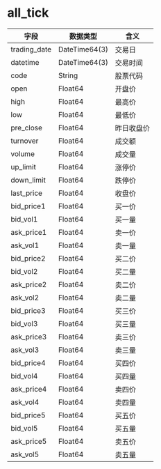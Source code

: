 # all_tick

| 字段         | 数据类型      | 含义       |
| ------------ | ------------- | ---------- |
| trading_date | DateTime64(3) | 交易日     |
| datetime     | DateTime64(3) | 交易时间   |
| code         | String        | 股票代码   |
| open         | Float64       | 开盘价     |
| high         | Float64       | 最高价     |
| low          | Float64       | 最低价     |
| pre_close    | Float64       | 昨日收盘价 |
| turnover     | Float64       | 成交额     |
| volume       | Float64       | 成交量     |
| up_limit     | Float64       | 涨停价     |
| down_limit   | Float64       | 跌停价     |
| last_price   | Float64       | 收盘价     |
| bid_price1   | Float64       | 买一价     |
| bid_vol1     | Float64       | 买一量     |
| ask_price1   | Float64       | 卖一价     |
| ask_vol1     | Float64       | 卖一量     |
| bid_price2   | Float64       | 买二价     |
| bid_vol2     | Float64       | 买二量     |
| ask_price2   | Float64       | 卖二价     |
| ask_vol2     | Float64       | 卖二量     |
| bid_price3   | Float64       | 买三价     |
| bid_vol3     | Float64       | 买三量     |
| ask_price3   | Float64       | 卖三价     |
| ask_vol3     | Float64       | 卖三量     |
| bid_price4   | Float64       | 买四价     |
| bid_vol4     | Float64       | 买四量     |
| ask_price4   | Float64       | 卖四价     |
| ask_vol4     | Float64       | 卖四量     |
| bid_price5   | Float64       | 买五价     |
| bid_vol5     | Float64       | 买五量     |
| ask_price5   | Float64       | 卖五价     |
| ask_vol5     | Float64       | 卖五量     |